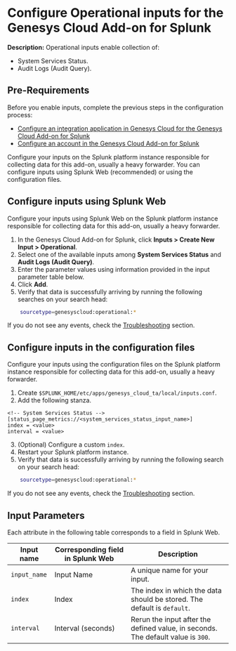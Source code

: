# Configure Operational inputs for the Genesys Cloud Add-on for Splunk

**Description:** Operational inputs enable collection of:

- System Services Status.
- Audit Logs (Audit Query).


## Pre-Requirements

Before you enable inputs, complete the previous steps in the configuration process:

- [Configure an integration application in Genesys Cloud for the Genesys Cloud Add-on for Splunk](../ConfigureGenesysCloud/index.md)
- [Configure an account in the Genesys Cloud Add-on for Splunk](../ConfigureAccount/index.md)

Configure your inputs on the Splunk platform instance responsible for collecting data for this add-on, usually a heavy forwarder. You can configure inputs using Splunk Web (recommended) or using the configuration files.

## Configure inputs using Splunk Web

Configure your inputs using Splunk Web on the Splunk platform instance responsible for collecting data for this add-on, usually a heavy forwarder.

1. In the Genesys Cloud Add-on for Splunk, click **Inputs > Create New Input > Operational**.
2. Select one of the available inputs among **System Services Status** and **Audit Logs (Audit Query)**.
3. Enter the parameter values using information provided in the input parameter table below.
4. Click **Add**.
5. Verify that data is successfully arriving by running the following searches on your search head:

```bash
    sourcetype=genesyscloud:operational:*
```

If you do not see any events, check the [Troubleshooting](../Troubleshooting/index.md) section.

## Configure inputs in the configuration files

Configure your inputs using the configuration files on the Splunk platform instance responsible for collecting data for this add-on, usually a heavy forwarder.

1. Create `$SPLUNK_HOME/etc/apps/genesys_cloud_ta/local/inputs.conf`.
2. Add the following stanza.

```
<!-- System Services Status -->
[status_page_metrics://<system_services_status_input_name>]
index = <value>
interval = <value>

```

3. (Optional) Configure a custom `index`.
4. Restart your Splunk platform instance.
5. Verify that data is successfully arriving by running the following search on your search head:

```bash
    sourcetype=genesyscloud:operational:*
```

If you do not see any events, check the [Troubleshooting](../Troubleshooting/index.md) section.

## Input Parameters

Each attribute in the following table corresponds to a field in Splunk Web.

|Input name               |Corresponding field in Splunk Web | Description|
|-------------------------|----------------------------------|------------|
|`input_name`             |Input Name                        |A unique name for your input.|
|`index`                  |Index                             |The index in which the data should be stored. The default is <code>default</code>.|
|`interval`               |Interval (seconds)                |Rerun the input after the defined value, in seconds. The default value is <code>300</code>.|
